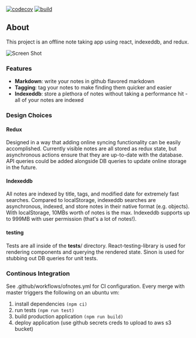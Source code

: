 [![codecov](https://codecov.io/gh/jhackshaw/ofnotes/branch/master/graph/badge.svg)](https://codecov.io/gh/jhackshaw/ofnotes)
[![build](https://github.com/jhackshaw/ofnotes/workflows/ofnotes/badge.svg)](https://github.com/jhackshaw/ofnotes/actions)

## About

This project is an offline note taking app using react, indexeddb, and redux.


![Screen Shot](https://i.ibb.co/S7YG5fm/Screenshot-2019-11-04-React-App.png)


### Features

 - **Markdown**: write your notes in github flavored markdown
 - **Tagging**: tag your notes to make finding them quicker and easier
 - **Indexeddb**: store a plethora of notes without taking a performance hit - all of your notes are indexed


### Design Choices

#### Redux

Designed in a way that adding online syncing functionality can be easily accomplished. Currently visible notes are all stored as redux state, but asynchronous actions ensure that they are up-to-date with the database. API queries could be added alongside DB queries to update online storage in the future.

#### Indexeddb

All notes are indexed by title, tags, and modified date for extremely fast searches. Compared to localStorage, indexeddb searches are asynchronous, indexed, and store notes in their native format (e.g. objects). With localStorage, 10MBs worth of notes is the max. Indexeddb supports up to 999MB with user permission (that's a lot of notes!).

#### testing

Tests are all inside of the __tests__/ directory. React-testing-library is used for rendering components and querying the rendered state. Sinon is used for stubbing out DB queries for unit tests.

### Continous Integration

See .github/workflows/ofnotes.yml for CI configuration. Every merge with master triggers the following on an ubuntu vm:

 1. install dependencies ```(npm ci)```
 2. run tests ```(npm run test)```
 3. build production application ```(npm run build)```
 4. deploy application (use github secrets creds to upload to aws s3 bucket)